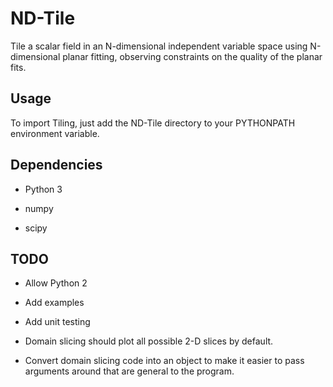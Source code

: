 # ND-Tile

Tile a scalar field in an N-dimensional independent variable space
using N-dimensional planar fitting, observing constraints on the
quality of the planar fits.

## Usage

To import Tiling, just add the ND-Tile directory to your PYTHONPATH environment variable.

## Dependencies

* Python 3

* numpy

* scipy

## TODO

* Allow Python 2

* Add examples

* Add unit testing

* Domain slicing should plot all possible 2-D slices by default.

* Convert domain slicing code into an object to make it easier to pass
  arguments around that are general to the program.